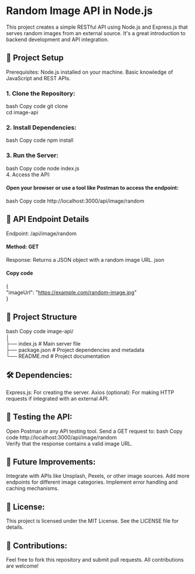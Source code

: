 # Random Image API in Node.js
This project creates a simple RESTful API using Node.js and Express.js that serves random images from an external source. It's a great introduction to backend development and API integration.

## 🚀 Project Setup
Prerequisites:
Node.js installed on your machine.
Basic knowledge of JavaScript and REST APIs.
### 1. Clone the Repository:
 bash
 Copy code
 git clone <your-repository-link>  
 cd image-api  
### 2. Install Dependencies:
 bash
Copy code
npm install  
### 3. Run the Server:
 bash
 Copy code
 node index.js  
 4. Access the API:
#### Open your browser or use a tool like Postman to access the endpoint:
 bash
 Copy code
 http://localhost:3000/api/image/random  
## 📌 API Endpoint Details
Endpoint: /api/image/random
#### Method: GET
Response: Returns a JSON object with a random image URL.
json
#### Copy code
{  
  "imageUrl": "https://example.com/random-image.jpg"  
}  
## 📂 Project Structure
bash
Copy code
image-api/  
│  
├── index.js           # Main server file  
├── package.json       # Project dependencies and metadata  
└── README.md          # Project documentation  
## 🛠️ Dependencies:
Express.js: For creating the server.
Axios (optional): For making HTTP requests if integrated with an external API.
## 🧪 Testing the API:
Open Postman or any API testing tool.
Send a GET request to:
bash
Copy code
http://localhost:3000/api/image/random  
Verify that the response contains a valid image URL.
## 📄 Future Improvements:
Integrate with APIs like Unsplash, Pexels, or other image sources.
Add more endpoints for different image categories.
Implement error handling and caching mechanisms.
## 📜 License:
This project is licensed under the MIT License. See the LICENSE file for details.
## 🌟 Contributions:
Feel free to fork this repository and submit pull requests. All contributions are welcome!
